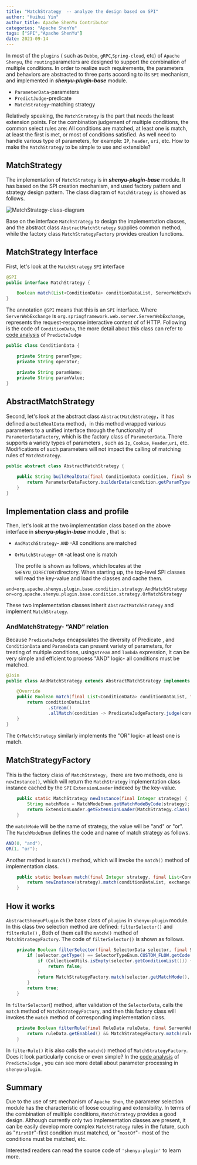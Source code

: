 ```yaml
---
title: "MatchStrategy  -- analyze the design based on SPI"
author: "Huihui Yin"
author_title: Apache ShenYu Contributor
categories: "Apache ShenYu"
tags: ["SPI","Apache ShenYu"]
date: 2021-09-14
---
```


In most of the `plugins` ( such as `Dubbo`, `gRPC`,`Spring-cloud`, etc) of `Apache Shenyu`, the `routing`parameters are designed to support the combination of multiple conditions. In order to realize such requirements,  the parameters and behaviors are abstracted to three parts according to its `SPI` mechanism,  and implemented in ***shenyu-plugin-base***  module.

- `ParameterData`-parameters
- `PredictJudge`-predicate
- `MatchStrategy`-matching strategy

Relatively speaking, the `MatchStrategy` is the part that needs the least extension points. For the combination judgement of multiple conditions, the common select rules are: All conditions are matched, at least one is match, at least the first is met, or most of conditions  satisfied.  As well  need to handle various type of parameters, for example: `IP`, `header`, `uri`, etc.  How to make the `MatchStrategy` to be simple to use and extensible?

## MatchStrategy

The implementation of `MatchStrategy` is in ***shenyu-plugin-base*** module. It has based on the SPI creation mechanism, and used factory pattern and strategy design pattern. The class diagram of `MatchStrategy` `is` showed as follows.

![MatchStrategy-class-diagram](/img/activities/code-analysis-matchstrategy-spi/MatchStrategy-class-diagram.PNG)

Base on the interface `MatchStrategy` to design the implementation classes, and the  abstract class `AbstractMatchStrategy` supplies common method, while the factory class `MatchStrategyFactory` provides creation  functions.

## MatchStrategy Interface

First, let's look at the `MatchStrategy` `SPI` interface

```java
@SPI
public interface MatchStrategy {

    Boolean match(List<ConditionData> conditionDataList, ServerWebExchange exchange);
}
```

The annotation `@SPI` means that this is an `SPI` interface. Where `ServerWebExchange` is `org.springframework.web.server.ServerWebExchange`, represents the request-response  interactive content of of HTTP. Following is the code of `ConditionData`, the more detail about this class can refer to [code analysis](http://shenyu.apache.org/blog/PredicateJudge-SPI) of `PredicteJudge`

```java
public class ConditionData {

    private String paramType;
    private String operator;

    private String paramName;
    private String paramValue;
}
```

## AbstractMatchStrategy

Second, let's look at the abstract class `AbstractMatchStrategy`，it has defined a `buildRealData`  method，in this method wrapped various parameters to a unified interface  through the functionality of `ParameterDataFactory`,  which is the factory class of `ParameterData`. There supports a variety  types of  parameters , such as `Ip`, `Cookie`, `Header`,`uri`, etc.  Modifications of such parameters will not impact the calling of matching rules of `MatchStrategy`.

```java
public abstract class AbstractMatchStrategy {

    public String buildRealData(final ConditionData condition, final ServerWebExchange exchange) {
        return ParameterDataFactory.builderData(condition.getParamType(), condition.getParamName(), exchange);
    }
}
```

## Implementation class and profile

Then, let's look at the two implementation class based on the above interface in  ***shenyu-plugin-base*** module , that is:

- `AndMatchStrategy`- `AND` -All conditions are matched

- `OrMatchStrategy`-   `OR` -at least one is match

  The profile  is shown as follows, which locates at the `SHENYU_DIRECTORY`directory. When starting up, the top-level SPI classes will read the key-value and  load the classes and cache them.

```properties
and=org.apache.shenyu.plugin.base.condition.strategy.AndMatchStrategy
or=org.apache.shenyu.plugin.base.condition.strategy.OrMatchStrategy
```

These two implementation classes inherit `AbstractMatchStrategy` and implement `MatchStrategy`.

### AndMatchStrategy-  “AND” relation

Because `PredicateJudge` encapsulates the diversity of Predicate , and `ConditionData` and `ParameData` can present variety of parameters, for treating of multiple conditions, using`stream` and `lambda` expression, It can be very simple and efficient to process "AND" logic- all conditions must be matched.

```java
@Join
public class AndMatchStrategy extends AbstractMatchStrategy implements MatchStrategy {

    @Override
    public Boolean match(final List<ConditionData> conditionDataList, final ServerWebExchange exchange) {
        return conditionDataList
                .stream()
                .allMatch(condition -> PredicateJudgeFactory.judge(condition, buildRealData(condition, exchange)));
    }
}
```

The `OrMatchStrategy` similarly implements the "OR" logic- at least one is match.

## MatchStrategyFactory

This is the factory class of `MatchStrategy`，there are  two methods,  one is `newInstance()`, which will return the `MatchStrategy` implementation class instance cached by the `SPI` `ExtensionLoader` indexed by the key-value.

```java
    public static MatchStrategy newInstance(final Integer strategy) {
        String matchMode = MatchModeEnum.getMatchModeByCode(strategy);
        return ExtensionLoader.getExtensionLoader(MatchStrategy.class).getJoin(matchMode);
    }
```

the `matchMode` will be the name of strategy, the value will be "and" or "or". The `MatchModeEnum` defines the code and name of match strategy as follows.

```java
AND(0, "and"), 
OR(1, "or");
```

Another method is `match()` method, which will invoke the `match()` method of  implementation class. 

```java
    public static boolean match(final Integer strategy, final List<ConditionData> conditionDataList, final ServerWebExchange exchange) {
        return newInstance(strategy).match(conditionDataList, exchange);
    }
```

## How it works

`AbstractShenyuPlugin` is the base class of `plugins` in `shenyu-plugin` module. In this class two selection method are defined: `filterSelector()` and `filterRule()` , Both of them call the  `match()` method of `MatchStrategyFactory`. The code  of `filterSelector()` is shown as follows.

```java
    private Boolean filterSelector(final SelectorData selector, final ServerWebExchange exchange) {
        if (selector.getType() == SelectorTypeEnum.CUSTOM_FLOW.getCode()) {
            if (CollectionUtils.isEmpty(selector.getConditionList())) {
                return false;
            }
            return MatchStrategyFactory.match(selector.getMatchMode(), selector.getConditionList(), exchange);
        }
        return true;
    }
```

In `filterSelector`() method, after validation of  the `SelectorData`, calls the `match` method of `MatchStrategyFactory`, and then this factory class will invokes the `match` method of corresponding implementation class. 

```java
    private Boolean filterRule(final RuleData ruleData, final ServerWebExchange exchange) {
        return ruleData.getEnabled() && MatchStrategyFactory.match(ruleData.getMatchMode(), ruleData.getConditionDataList(), exchange);
    }
```

In `filterRule()` it is also calls the  `match()` method of `MatchStrategyFactory`.  Does it look particularly concise or even simple?  In the [code analysis](http://shenyu.apache.org/blog/PredicateJudge-SPI) of  `PredicteJudge` , you can  see more detail about parameter processing in `shenyu-plugin`.

## Summary

Due to the use of  `SPI` mechanism of `Apache Shen`, the parameter selection module has the characteristic of loose coupling and extensibility. In terms of  the combination of multiple conditions, `MatchStrategy` provides a good design.  Although currently only two implementation classes are present, it can be easily develop more complex `MatchStrategy` rules in the future,  such as "`firstOf`"-first condition must matched, or "`mostOf`"- most of the conditions must be matched, etc.

Interested readers can read the source code of `'shenyu-plugin'` to learn more.
